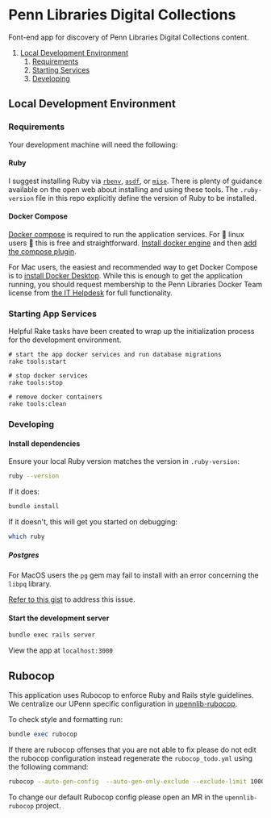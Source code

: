 # Penn Libraries Digital Collections

Font-end app for discovery of Penn Libraries Digital Collections content.

1. [Local Development Environment](#local-development-environment)
    1. [Requirements](#requirements)
    2. [Starting Services](#starting-app-services)
    4. [Developing](#developing)

## Local Development Environment

### Requirements

Your development machine will need the following:

#### Ruby

I suggest installing Ruby via [`rbenv`](https://github.com/rbenv/rbenv), [`asdf`](https://asdf-vm.com/), or [`mise`](https://mise.jdx.dev/). There is
plenty of guidance available on the open web about installing and using these tools. The `.ruby-version` file in this repo explicitly define the version of Ruby to be installed.

#### Docker Compose

[Docker compose](https://docs.docker.com/compose/install/) is required to run the application services. For 🌈 linux
users 🌈 this is free and straightforward. [Install docker engine](https://docs.docker.com/engine/install/) and then
[add the compose plugin](https://docs.docker.com/compose/install/linux/#install-the-plugin-manually).

For Mac users, the easiest and recommended way to get Docker Compose is to
[install Docker Desktop](https://docs.docker.com/desktop/install/mac-install/). While this is enough to get the
application running, you should request membership to the Penn Libraries Docker Team license
from [the IT Helpdesk](https://ithelp.library.upenn.edu/support/home) for full functionality.

### Starting App Services

Helpful Rake tasks have been created to wrap up the initialization process for the development environment.

```
# start the app docker services and run database migrations
rake tools:start

# stop docker services
rake tools:stop

# remove docker containers
rake tools:clean
```

### Developing

#### Install dependencies

Ensure your local Ruby version matches the version in `.ruby-version`:
```bash
ruby --version
```
If it does:
```bash
bundle install
```
If it doesn't, this will get you started on debugging:
```bash
which ruby
```

##### Postgres
For MacOS users the `pg` gem may fail to install with an error concerning the `libpq` library.

[Refer to this gist](https://gist.github.com/tomholford/f38b85e2f06b3ddb9b4593e841c77c9e) to address this issue.

#### Start the development server

```bash
bundle exec rails server
```

View the app at `localhost:3000`

## Rubocop

This application uses Rubocop to enforce Ruby and Rails style guidelines. We centralize our UPenn specific configuration in
[upennlib-rubocop](https://gitlab.library.upenn.edu/dld/upennlib-rubocop).


To check style and formatting run:
```ruby
bundle exec rubocop
```

If there are rubocop offenses that you are not able to fix please do not edit the rubocop configuration instead regenerate the `rubocop_todo.yml` using the following command:

```bash
rubocop --auto-gen-config  --auto-gen-only-exclude --exclude-limit 10000
```

To change our default Rubocop config please open an MR in the `upennlib-rubocop` project.

